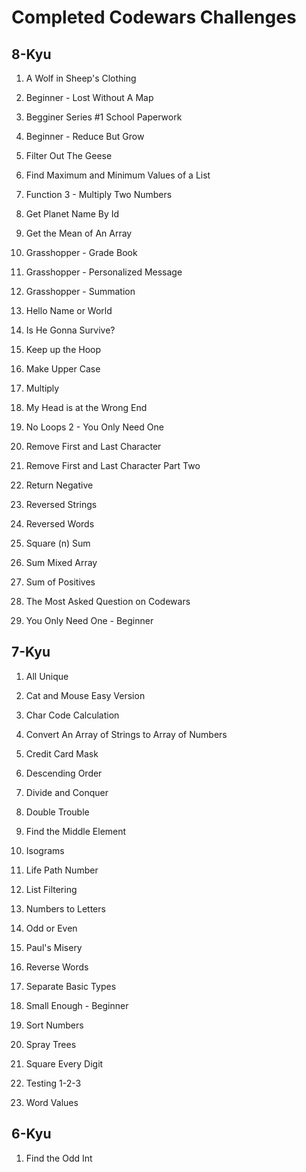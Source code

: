 # Completed Codewars Challenges

## 8-Kyu

1. A Wolf in Sheep's Clothing

1. Beginner - Lost Without A Map

1. Begginer Series #1 School Paperwork

1. Beginner - Reduce But Grow

1. Filter Out The Geese

1. Find Maximum and Minimum Values of a List

1. Function 3 - Multiply Two Numbers

1. Get Planet Name By Id

1. Get the Mean of An Array

1. Grasshopper - Grade Book

1. Grasshopper - Personalized Message

1. Grasshopper - Summation

1. Hello Name or World

1. Is He Gonna Survive?

1. Keep up the Hoop

1. Make Upper Case

1. Multiply

1. My Head is at the Wrong End

1. No Loops 2 - You Only Need One

1. Remove First and Last Character

1. Remove First and Last Character Part Two

1. Return Negative

1. Reversed Strings

1. Reversed Words

1. Square (n) Sum

1. Sum Mixed Array

1. Sum of Positives

1. The Most Asked Question on Codewars

1. You Only Need One - Beginner

## 7-Kyu

1. All Unique

1. Cat and Mouse Easy Version

1. Char Code Calculation

1. Convert An Array of Strings to Array of Numbers

1. Credit Card Mask

1. Descending Order

1. Divide and Conquer

1. Double Trouble

1. Find the Middle Element

1. Isograms

1. Life Path Number

1. List Filtering

1. Numbers to Letters

1. Odd or Even

1. Paul's Misery

1. Reverse Words

1. Separate Basic Types

1. Small Enough - Beginner

1. Sort Numbers

1. Spray Trees

1. Square Every Digit

1. Testing 1-2-3

1. Word Values

## 6-Kyu

1. Find the Odd Int
